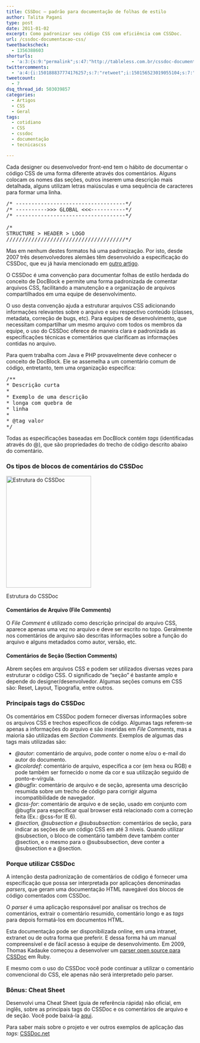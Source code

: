 ```yaml
---
title: CSSDoc – padrão para documentação de folhas de estilo
author: Talita Pagani
type: post
date: 2011-01-02
excerpt: Como padronizar seu código CSS com eficiência com CSSDoc.
url: /cssdoc-documentacao-css/
tweetbackscheck:
  - 1356388603
shorturls:
  - 'a:3:{s:9:"permalink";s:47:"http://tableless.com.br/cssdoc-documentacao-css";s:7:"tinyurl";s:26:"http://tinyurl.com/3dujomu";s:4:"isgd";s:19:"http://is.gd/TaGH5b";}'
twittercomments:
  - 'a:4:{i:150188837774176257;s:7:"retweet";i:150156523019055104;s:7:"retweet";i:150099740380495872;s:7:"retweet";i:169578213792681985;s:7:"retweet";}'
tweetcount:
  - 7
dsq_thread_id: 503039857
categories:
  - Artigos
  - CSS
  - Geral
tags:
  - cotidiano
  - CSS
  - cssdoc
  - documentação
  - tecnicascss

---
```

Cada designer ou desenvolvedor front-end tem o hábito de documentar o código CSS de uma forma diferente através dos comentários. Alguns colocam os nomes das seções, outros inserem uma descrição mais detalhada, alguns utilizam letras maiúsculas e uma sequência de caracteres para formar uma linha.

<pre lang="css" line="1" escaped="true">/* -----------------------------------*/
/* ----------&gt;&gt;&gt; GLOBAL &lt;&lt;&lt;-----------*/
/* -----------------------------------*/

/*
STRUCTURE &gt; HEADER &gt; LOGO
//////////////////////////////////////*/
</pre>

Mas em nenhum destes formatos há uma padronização. Por isto, desde 2007 três desenvolvedores alemães têm desenvolvido a especificação do CSSDoc, que eu já havia mencionado em [outro artigo][1].

O CSSDoc é uma convenção para documentar folhas de estilo herdada do conceito de DocBlock e permite uma forma padronizada de comentar arquivos CSS, facilitando a manutenção e a organização de arquivos compartilhados em uma equipe de desenvolvimento.

O uso desta convenção ajuda a estruturar arquivos CSS adicionando informações relevantes sobre o arquivo e seu respectivo conteúdo (classes, metadata, correção de bugs, etc). Para equipes de desenvolvimento, que necessitam compartilhar um mesmo arquivo com todos os membros da equipe, o uso do CSSDoc oferece de maneira clara e padronizada as especificações técnicas e comentários que clarificam as informações contidas no arquivo.

Para quem trabalha com Java e PHP provavelmente deve conhecer o conceito de DocBlock. Ele se assemelha a um comentário comum de código, entretanto, tem uma organização específica:

<pre lang="css" line="1">/**
* Descrição curta
*
* Exemplo de uma descrição
* longa com quebra de
* linha
*
* @tag valor
*/
</pre>

Todas as especificações baseadas em DocBlock contém _tags_ (identificadas através do @), que são propriedades do trecho de código descrito abaixo do comentário.

### Os tipos de blocos de comentários do CSSDoc

<div id="attachment_2550" style="width: 238px" class="wp-caption aligncenter">
  <a href="http://tableless.com.br/uploads/2010/12/cssdoc-cssfile-structure-00.png"><img src="http://tableless.com.br/uploads/2010/12/cssdoc-cssfile-structure-00-228x300.png" alt="Estrutura do CSSDoc" width="228" height="300" class="size-medium wp-image-2550" srcset="uploads/2010/12/cssdoc-cssfile-structure-00-228x300.png 228w, uploads/2010/12/cssdoc-cssfile-structure-00.png 274w" sizes="(max-width: 228px) 100vw, 228px" /></a>
  
  <p class="wp-caption-text">
    Estrutura do CSSDoc
  </p>
</div>

#### Comentários de Arquivo (File Comments)

O _File Comment_ é utilizado como descrição principal do arquivo CSS, aparece apenas uma vez no arquivo e deve ser escrito no topo. Geralmente nos comentários de arquivo são descritas informações sobre a função do arquivo e alguns metadados como autor, versão, etc.

#### Comentários de Seção (Section Comments)

Abrem seções em arquivos CSS e podem ser utilizados diversas vezes para estruturar o código CSS. O significado de &#8220;seção&#8221; é bastante amplo e depende do designer/desenvolvedor. Algumas seções comuns em CSS são: Reset, Layout, Tipografia, entre outros.

### Principais tags do CSSDoc

Os comentários em CSSDoc podem fornecer diversas informações sobre os arquivos CSS e trechos específicos de código. Algumas tags referem-se apenas a informações do arquivo e são inseridas em _File Comments_, mas a maioria são utilizadas em _Section Comments_. Exemplos de algumas das tags mais utilizadas são:

  * _@autor_: comentário de arquivo, pode conter o nome e/ou o e-mail do autor do documento.
  * _@colordef_: comentário de arquivo, especifica a cor (em hexa ou RGB) e pode também ser fornecido o nome da cor e sua utilização seguido de ponto-e-vírgula.
  * _@bugfix_: comentário de arquivo e de seção, apresenta uma descrição resumida sobre um trecho de código para corrigir alguma incompatibilidade de navegador.
  * _@css-for_: comentário de arquivo e de seção, usado em conjunto com @bugfix para especificar qual browser está relacionado com a correção feita (Ex.: @css-for IE 6).
  * _@section, @subsection e @subsubsection_: comentários de seção, para indicar as seções de um código CSS em até 3 níveis. Quando utilizar @subsection, o bloco de comentário também deve também conter @section, e o mesmo para o @subsubsection, deve conter a @subsection e a @section.

### Porque utilizar CSSDoc

A intenção desta padronização de comentários de código é fornecer uma especificação que possa ser interpretada por aplicações denominadas _parsers_, que geram uma documentação HTML navegável dos blocos de código comentados com CSSDoc.

O _parser_ é uma aplicação responsável por analisar os trechos de comentários, extrair o comentário resumido, comentário longo e as _tags_ para depois formatá-los em documentos HTML.

Esta documentação pode ser disponibilizada online, em uma intranet, extranet ou de outra forma que preferir. E dessa forma há um manual compreensível e de fácil acesso à equipe de desenvolvimento. Em 2009, Thomas Kadauke começou a desenvolver um <a href="https://github.com/imedo/css_doc" target="_blank">parser open source para CSSDoc</a> em Ruby.

E mesmo com o uso do CSSDoc você pode continuar a utilizar o comentário convencional do CSS, ele apenas não será interpretado pelo parser.

### Bônus: Cheat Sheet

Desenvolvi uma Cheat Sheet (guia de referência rápida) não oficial, em inglês, sobre as principais tags do CSSDoc e os comentários de arquivo e de seção. Você pode baixá-la <a href="http://tableless.com.br/uploads/2010/12/cssdoc_cheat_sheet.pdf" target="_blank">aqui</a>.

Para saber mais sobre o projeto e ver outros exemplos de aplicação das _tags_: <a href="http://www.cssdoc.net" target="_blank">CSSDoc.net</a>

 [1]: http://tableless.com.br/6-estrategias-para-melhorar-a-organizacao-do-seu-css-2
